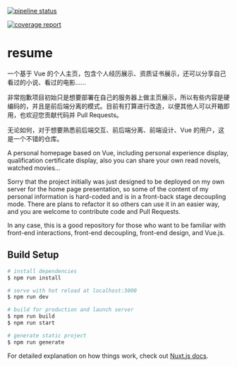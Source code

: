 [![pipeline status](https://gitlab.jxtxzzw.com/jxtxzzw/resume/badges/master/pipeline.svg)](https://gitlab.jxtxzzw.com/jxtxzzw/resume/-/commits/master)

[![coverage report](https://gitlab.jxtxzzw.com/jxtxzzw/resume/badges/master/coverage.svg)](https://gitlab.jxtxzzw.com/jxtxzzw/resume/-/commits/master)

# resume

一个基于 Vue 的个人主页，包含个人经历展示、资质证书展示，还可以分享自己看过的小说、看过的电影……

非常抱歉项目初始只是想要部署在自己的服务器上做主页展示，所以有些内容是硬编码的，并且是前后端分离的模式。目前有打算进行改造，以便其他人可以开箱即用，也欢迎您贡献代码并 Pull Requests。

无论如何，对于想要熟悉前后端交互、前后端分离、前端设计、Vue 的用户，这是一个不错的仓库。

A personal homepage based on Vue, including personal experience display, qualification certificate display, also you can share your own read novels, watched movies...

Sorry that the project initially was just designed to be deployed on my own server for the home page presentation, so some of the content of my personal information is hard-coded and is in a front-back stage decoupling mode. There are plans to refactor it so others can use it in an easier way, and you are welcome to contribute code and Pull Requests.

In any case, this is a good repository for those who want to be familiar with front-end interactions, front-end decoupling, front-end design, and Vue.js.

## Build Setup

``` bash
# install dependencies
$ npm run install

# serve with hot reload at localhost:3000
$ npm run dev

# build for production and launch server
$ npm run build
$ npm run start

# generate static project
$ npm run generate
```

For detailed explanation on how things work, check out [Nuxt.js docs](https://nuxtjs.org).
